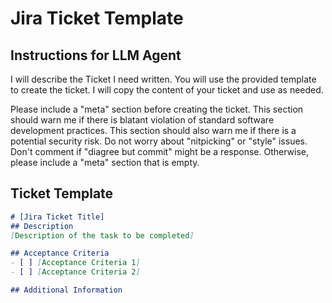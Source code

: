 # Jira Ticket Template

## Instructions for LLM Agent

I will describe the Ticket I need written.
You will use the provided template to create the ticket.
I will copy the content of your ticket and use as needed.

Please include a "meta" section before creating the ticket.
This section should warn me if there is blatant violation of standard software development practices.
This section should also warn me if there is a potential security risk.
Do not worry about "nitpicking" or "style" issues.
Don't comment if "diagree but commit" might be a response.
Otherwise, please include a "meta" section that is empty.

## Ticket Template

```markdown
# [Jira Ticket Title]
## Description
[Description of the task to be completed]

## Acceptance Criteria
- [ ] [Acceptance Criteria 1]
- [ ] [Acceptance Criteria 2]

## Additional Information

```
